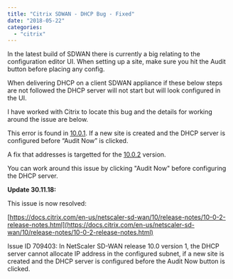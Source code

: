 ```yaml
---
title: "Citrix SDWAN - DHCP Bug - Fixed"
date: "2018-05-22"
categories: 
  - "citrix"
---
```


In the latest build of SDWAN there is currently a big relating to the configuration editor UI. When setting up a site, make sure you hit the Audit button before placing any config.

When delivering DHCP on a client SDWAN appliance if these below steps are not followed the DHCP server will not start but will look configured in the UI.

I have worked with Citrix to locate this bug and the details for working around the issue are below.

This error is found in [10.0.1](tel:+441001). If a new site is created and the DHCP server is configured before “Audit Now” is clicked.

A fix that addresses is targetted for the [10.0.2](tel:+441002) version.

You can work around this issue by clicking "Audit Now" before configuring the DHCP server.

**Update 30.11.18:**

This issue is now resolved:

[https://docs.citrix.com/en-us/netscaler-sd-wan/10/release-notes/10-0-2-release-notes.html](https://docs.citrix.com/en-us/netscaler-sd-wan/10/release-notes/10-0-2-release-notes.html)

Issue ID 709403: In NetScaler SD-WAN release 10.0 version 1, the DHCP server cannot allocate IP address in the configured subnet, if a new site is created and the DHCP server is configured before the Audit Now button is clicked.
